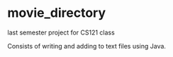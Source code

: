 # movie_directory
last semester project for CS121 class

Consists of writing and adding to text files using Java. 
